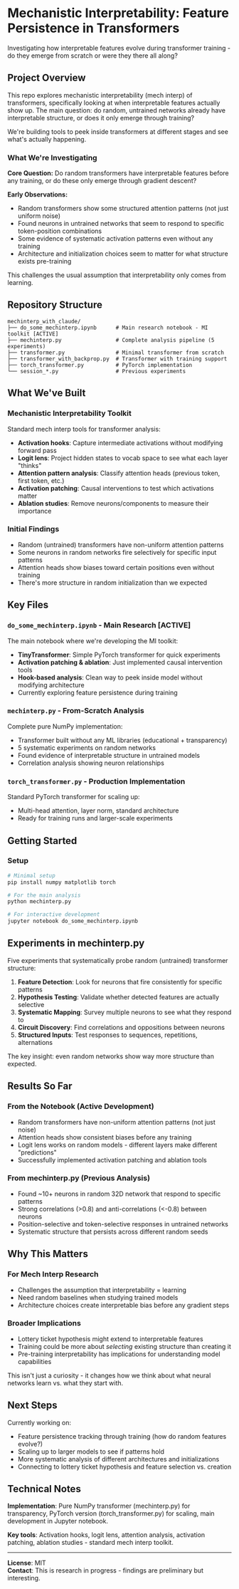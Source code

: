 # Mechanistic Interpretability: Feature Persistence in Transformers

Investigating how interpretable features evolve during transformer training - do they emerge from scratch or were they there all along?

## Project Overview

This repo explores mechanistic interpretability (mech interp) of transformers, specifically looking at when interpretable features actually show up. The main question: do random, untrained networks already have interpretable structure, or does it only emerge through training?

We're building tools to peek inside transformers at different stages and see what's actually happening.

### What We're Investigating

**Core Question:** Do random transformers have interpretable features before any training, or do these only emerge through gradient descent?

**Early Observations:**
- Random transformers show some structured attention patterns (not just uniform noise)
- Found neurons in untrained networks that seem to respond to specific token-position combinations  
- Some evidence of systematic activation patterns even without any training
- Architecture and initialization choices seem to matter for what structure exists pre-training

This challenges the usual assumption that interpretability only comes from learning.

## Repository Structure

```
mechinterp_with_claude/
├── do_some_mechinterp.ipynb      # Main research notebook - MI toolkit [ACTIVE]
├── mechinterp.py                 # Complete analysis pipeline (5 experiments)
├── transformer.py                # Minimal transformer from scratch
├── transformer_with_backprop.py  # Transformer with training support
├── torch_transformer.py          # PyTorch implementation
└── session_*.py                  # Previous experiments
```

## What We've Built

### Mechanistic Interpretability Toolkit
Standard mech interp tools for transformer analysis:
- **Activation hooks**: Capture intermediate activations without modifying forward pass
- **Logit lens**: Project hidden states to vocab space to see what each layer "thinks"
- **Attention pattern analysis**: Classify attention heads (previous token, first token, etc.)
- **Activation patching**: Causal interventions to test which activations matter
- **Ablation studies**: Remove neurons/components to measure their importance

### Initial Findings
- Random (untrained) transformers have non-uniform attention patterns
- Some neurons in random networks fire selectively for specific input patterns
- Attention heads show biases toward certain positions even without training
- There's more structure in random initialization than we expected

## Key Files

### `do_some_mechinterp.ipynb` - Main Research [ACTIVE]
The main notebook where we're developing the MI toolkit:
- **TinyTransformer**: Simple PyTorch transformer for quick experiments
- **Activation patching & ablation**: Just implemented causal intervention tools
- **Hook-based analysis**: Clean way to peek inside model without modifying architecture
- Currently exploring feature persistence during training

### `mechinterp.py` - From-Scratch Analysis  
Complete pure NumPy implementation:
- Transformer built without any ML libraries (educational + transparency)
- 5 systematic experiments on random networks
- Found evidence of interpretable structure in untrained models
- Correlation analysis showing neuron relationships

### `torch_transformer.py` - Production Implementation
Standard PyTorch transformer for scaling up:
- Multi-head attention, layer norm, standard architecture
- Ready for training runs and larger-scale experiments

## Getting Started

### Setup
```bash
# Minimal setup
pip install numpy matplotlib torch

# For the main analysis
python mechinterp.py

# For interactive development  
jupyter notebook do_some_mechinterp.ipynb
```

## Experiments in mechinterp.py

Five experiments that systematically probe random (untrained) transformer structure:

1. **Feature Detection**: Look for neurons that fire consistently for specific patterns
2. **Hypothesis Testing**: Validate whether detected features are actually selective 
3. **Systematic Mapping**: Survey multiple neurons to see what they respond to
4. **Circuit Discovery**: Find correlations and oppositions between neurons
5. **Structured Inputs**: Test responses to sequences, repetitions, alternations

The key insight: even random networks show way more structure than expected.

## Results So Far

### From the Notebook (Active Development)
- Random transformers have non-uniform attention patterns (not just noise)
- Attention heads show consistent biases before any training
- Logit lens works on random models - different layers make different "predictions"
- Successfully implemented activation patching and ablation tools

### From mechinterp.py (Previous Analysis)
- Found ~10+ neurons in random 32D network that respond to specific patterns
- Strong correlations (>0.8) and anti-correlations (<-0.8) between neurons
- Position-selective and token-selective responses in untrained networks
- Systematic structure that persists across different random seeds

## Why This Matters

### For Mech Interp Research
- Challenges the assumption that interpretability = learning
- Need random baselines when studying trained models
- Architecture choices create interpretable bias before any gradient steps

### Broader Implications
- Lottery ticket hypothesis might extend to interpretable features
- Training could be more about *selecting* existing structure than creating it
- Pre-training interpretability has implications for understanding model capabilities

This isn't just a curiosity - it changes how we think about what neural networks learn vs. what they start with.

## Next Steps

Currently working on:
- Feature persistence tracking through training (how do random features evolve?)
- Scaling up to larger models to see if patterns hold
- More systematic analysis of different architectures and initializations
- Connecting to lottery ticket hypothesis and feature selection vs. creation

## Technical Notes

**Implementation**: Pure NumPy transformer (mechinterp.py) for transparency, PyTorch version (torch_transformer.py) for scaling, main development in Jupyter notebook.

**Key tools**: Activation hooks, logit lens, attention analysis, activation patching, ablation studies - standard mech interp toolkit.

---

**License**: MIT  
**Contact**: This is research in progress - findings are preliminary but interesting.